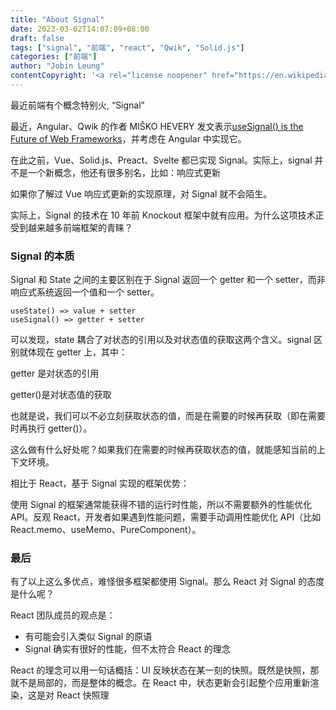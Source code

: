```yaml
---
title: "About Signal"
date: 2023-03-02T14:07:09+08:00
draft: false
tags: ["signal", "前端", "react", "Qwik", "Solid.js"]
categories: ["前端"]
author: "Jobin Leung"
contentCopyright: '<a rel="license noopener" href="https://en.wikipedia.org/wiki/Wikipedia:Text_of_Creative_Commons_Attribution-ShareAlike_3.0_Unported_License" target="_blank">Creative Commons Attribution-ShareAlike License</a>'
---
```


最近前端有个概念特别火, “Signal”

最近，Angular、Qwik 的作者 MIŠKO HEVERY 发文表示<a rel="license noopener" href="https://www.builder.io/blog/usesignal-is-the-future-of-web-frameworks#code-use-ref-code-does-not-render" target="_blank">useSignal() is the Future of Web Frameworks</a>，并考虑在 Angular 中实现它。

在此之前，Vue、Solid.js、Preact、Svelte 都已实现 Signal。实际上，signal 并不是一个新概念，他还有很多别名，比如：响应式更新

如果你了解过 Vue 响应式更新的实现原理，对 Signal 就不会陌生。

实际上，Signal 的技术在 10 年前 Knockout 框架中就有应用。为什么这项技术正受到越来越多前端框架的青睐？

### Signal 的本质

Signal 和 State 之间的主要区别在于 Signal 返回一个 getter 和一个 setter，而非响应式系统返回一个值和一个 setter。

```
useState() => value + setter
useSignal() => getter + setter
```

可以发现，state 耦合了对状态的引用以及对状态值的获取这两个含义。signal 区别就体现在 getter 上，其中：

getter 是对状态的引用

getter()是对状态值的获取

也就是说，我们可以不必立刻获取状态的值，而是在需要的时候再获取（即在需要时再执行 getter()）。

这么做有什么好处呢？如果我们在需要的时候再获取状态的值，就能感知当前的上下文环境。

相比于 React，基于 Signal 实现的框架优势：

使用 Signal 的框架通常能获得不错的运行时性能，所以不需要额外的性能优化 API。反观 React，开发者如果遇到性能问题，需要手动调用性能优化 API（比如 React.memo、useMemo、PureComponent）。

### 最后

有了以上这么多优点，难怪很多框架都使用 Signal。那么 React 对 Signal 的态度是什么呢？

React 团队成员的观点是：

- 有可能会引入类似 Signal 的原语
- Signal 确实有很好的性能，但不太符合 React 的理念

React 的理念可以用一句话概括：UI 反映状态在某一刻的快照。既然是快照，那就不是局部的，而是整体的概念。在 React 中，状态更新会引起整个应用重新渲染，这是对 React 快照理
